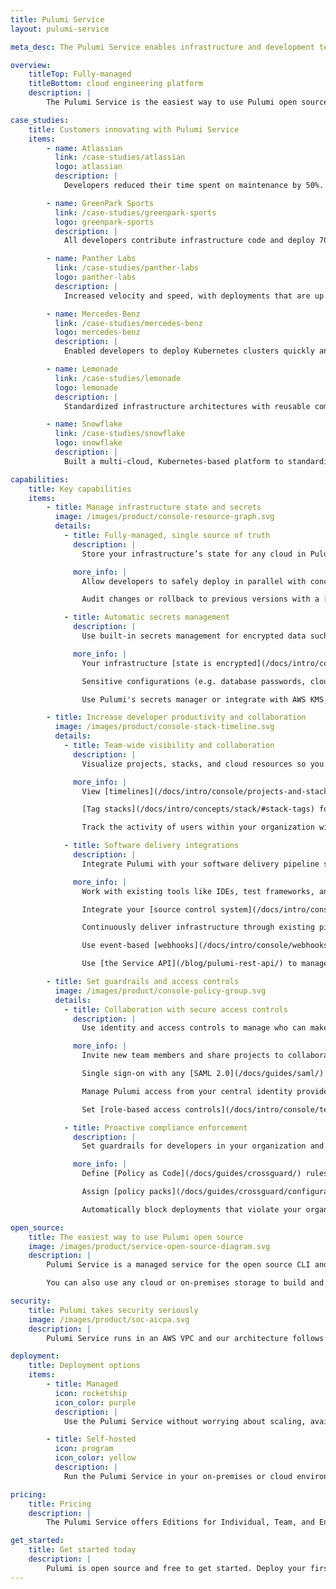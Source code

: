```yaml
---
title: Pulumi Service
layout: pulumi-service

meta_desc: The Pulumi Service enables infrastructure and development teams to focus on building, deploying, and managing modern cloud applications faster and reliably.

overview:
    titleTop: Fully-managed
    titleBottom: cloud engineering platform
    description: |
        The Pulumi Service is the easiest way to use Pulumi open source at scale, enabling infrastructure and development teams to focus on building, deploying, and managing modern cloud applications faster and reliably. It is a managed service that handles infrastructure state and secrets, sets up SAML SSO, integrates with CI/CD pipelines, and enforces compliance rules.

case_studies:
    title: Customers innovating with Pulumi Service
    items:
        - name: Atlassian
          link: /case-studies/atlassian
          logo: atlassian
          description: |
            Developers reduced their time spent on maintenance by 50%.

        - name: GreenPark Sports
          link: /case-studies/greenpark-sports
          logo: greenpark-sports
          description: |
            All developers contribute infrastructure code and deploy 70% more changes.

        - name: Panther Labs
          link: /case-studies/panther-labs
          logo: panther-labs
          description: |
            Increased velocity and speed, with deployments that are up to 10x faster.

        - name: Mercedes-Benz
          link: /case-studies/mercedes-benz
          logo: mercedes-benz
          description: |
            Enabled developers to deploy Kubernetes clusters quickly and easily.

        - name: Lemonade
          link: /case-studies/lemonade
          logo: lemonade
          description: |
            Standardized infrastructure architectures with reusable components.

        - name: Snowflake
          link: /case-studies/snowflake
          logo: snowflake
          description: |
            Built a multi-cloud, Kubernetes-based platform to standardize all deployments

capabilities:
    title: Key capabilities
    items:
        - title: Manage infrastructure state and secrets
          image: /images/product/console-resource-graph.svg
          details:
            - title: Fully-managed, single source of truth
              description: |
                Store your infrastructure’s state for any cloud in Pulumi's secure backend, which has built-in scaling, availability, and fault tolerance.

              more_info: |
                Allow developers to safely deploy in parallel with concurrent state-locking.

                Audit changes or rollback to previous versions with a [complete history](/docs/intro/concepts/state/#checkpoints) of your state.

            - title: Automatic secrets management
              description: |
                Use built-in secrets management for encrypted data such as credentials or tokens. You can also bring your own secrets manager.

              more_info: |
                Your infrastructure [state is encrypted](/docs/intro/concepts/state/#state-encryption) in transit and at rest.

                Sensitive configurations (e.g. database passwords, cloud tokens) are [stored as secrets](/docs/intro/concepts/secrets/).

                Use Pulumi's secrets manager or integrate with AWS KMS, Azure Key Vault, Google KMS, and HashiCorp Vault.

        - title: Increase developer productivity and collaboration
          image: /images/product/console-stack-timeline.svg
          details:
            - title: Team-wide visibility and collaboration
              description: |
                Visualize projects, stacks, and cloud resources so you and developers in your organization know what’s running and where.

              more_info: |
                View [timelines](/docs/intro/console/projects-and-stacks/#stack-activity) that show diffs of changed resources and who made the changes.

                [Tag stacks](/docs/intro/concepts/stack/#stack-tags) for easier filtering and searching.

                Track the activity of users within your organization with [audit logs](/docs/intro/console/audit-logs/).

            - title: Software delivery integrations
              description: |
                Integrate Pulumi with your software delivery pipeline so that you can version, build, test, and deploy infrastructure code like software.

              more_info: |
                Work with existing tools like IDEs, test frameworks, and package managers.

                Integrate your [source control system](/docs/intro/console/ci-cd-integration-assistant/) so teams can trace changes back to commits and pull requests.

                Continuously deliver infrastructure through existing pipelines with [CI/CD integrations](/docs/guides/continuous-delivery/).

                Use event-based [webhooks](/docs/intro/console/webhooks/) to notify external services like Slack or continuous integration tools.

                Use [the Service API](/blog/pulumi-rest-api/) to manage stacks, updates, teams, and more.

        - title: Set guardrails and access controls
          image: /images/product/console-policy-group.svg
          details:
            - title: Collaboration with secure access controls
              description: |
                Use identity and access controls to manage who can make changes to your infrastructure.

              more_info: |
                Invite new team members and share projects to collaborate on infrastructure.

                Single sign-on with any [SAML 2.0](/docs/guides/saml/) identity provider like Azure Active Directory, G Suite, Okta, and OneLogin.

                Manage Pulumi access from your central identity provider via [SCIM 2.0 integration](/docs/guides/scim/).

                Set [role-based access controls](/docs/intro/console/teams/) that limit who can access infrastructure.

            - title: Proactive compliance enforcement
              description: |
                Set guardrails for developers in your organization and enforce configuration and deployment rules.

              more_info: |
                Define [Policy as Code](/docs/guides/crossguard/) rules for security, best practices, and more.

                Assign [policy packs](/docs/guides/crossguard/configuration/) that run on specific stacks (e.g., dev/test/staging rules).

                Automatically block deployments that violate your organization's policies.

open_source:
    title: The easiest way to use Pulumi open source
    image: /images/product/service-open-source-diagram.svg
    description: |
        Pulumi Service is a managed service for the open source CLI and SDK. It tracks your [infrastructure’s state](/docs/intro/concepts/state/) and coordinates updates with the CLI, which creates or updates resources to reach your infrastructure’s [desired state](/docs/intro/concepts/how-pulumi-works/).

        You can also use any cloud or on-premises storage to build and [run your own backend](/docs/intro/concepts/state/#logging-into-a-self-managed-backend).

security:
    title: Pulumi takes security seriously
    image: /images/product/soc-aicpa.svg
    description: |
        Pulumi Service runs in an AWS VPC and our architecture follows industry best practices. All network communication is encrypted using TLS and Pulumi’s endpoints are only accessible via HTTPS. Your data is also encrypted at-rest and Pulumi is compliant with SOC 2 Type II.

deployment:
    title: Deployment options
    items:
        - title: Managed
          icon: rocketship
          icon_color: purple
          description: |
            Use the Pulumi Service without worrying about scaling, availability, fault tolerance, and concurrency.

        - title: Self-hosted
          icon: program
          icon_color: yellow
          description: |
            Run the Pulumi Service in your on-premises or cloud environment and manage it yourself.

pricing:
    title: Pricing
    description: |
        The Pulumi Service offers Editions for Individual, Team, and Enterprise. We also provide different support options. You only pay for what you use, and there are free tiers available. Visit pricing to learn more.

get_started:
    title: Get started today
    description: |
        Pulumi is open source and free to get started. Deploy your first stack today.
---
```

